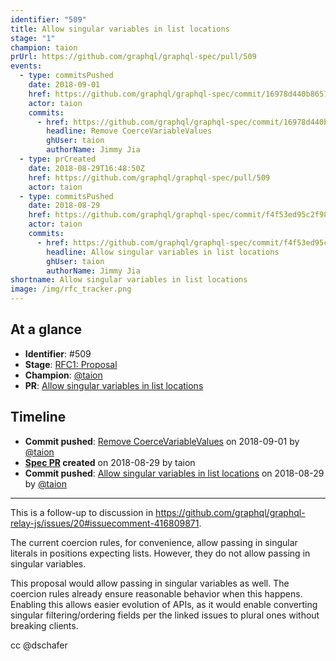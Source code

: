 ```yaml
---
identifier: "509"
title: Allow singular variables in list locations
stage: "1"
champion: taion
prUrl: https://github.com/graphql/graphql-spec/pull/509
events:
  - type: commitsPushed
    date: 2018-09-01
    href: https://github.com/graphql/graphql-spec/commit/16978d440b8657b443a6fad4983cd8caf692b6d9
    actor: taion
    commits:
      - href: https://github.com/graphql/graphql-spec/commit/16978d440b8657b443a6fad4983cd8caf692b6d9
        headline: Remove CoerceVariableValues
        ghUser: taion
        authorName: Jimmy Jia
  - type: prCreated
    date: 2018-08-29T16:48:50Z
    href: https://github.com/graphql/graphql-spec/pull/509
    actor: taion
  - type: commitsPushed
    date: 2018-08-29
    href: https://github.com/graphql/graphql-spec/commit/f4f53ed95c2f984d562a3aa1aa9f06e68ecfc23c
    actor: taion
    commits:
      - href: https://github.com/graphql/graphql-spec/commit/f4f53ed95c2f984d562a3aa1aa9f06e68ecfc23c
        headline: Allow singular variables in list locations
        ghUser: taion
        authorName: Jimmy Jia
shortname: Allow singular variables in list locations
image: /img/rfc_tracker.png
---
```


## At a glance

- **Identifier**: #509
- **Stage**: [RFC1: Proposal](https://github.com/graphql/graphql-spec/blob/main/CONTRIBUTING.md#stage-1-proposal)
- **Champion**: [@taion](https://github.com/taion)
- **PR**: [Allow singular variables in list locations](https://github.com/graphql/graphql-spec/pull/509)

<!-- BEGIN_CUSTOM_TEXT -->



<!-- END_CUSTOM_TEXT -->

## Timeline

- **Commit pushed**: [Remove CoerceVariableValues](https://github.com/graphql/graphql-spec/commit/16978d440b8657b443a6fad4983cd8caf692b6d9) on 2018-09-01 by [@taion](https://github.com/taion)
- **[Spec PR](https://github.com/graphql/graphql-spec/pull/509) created** on 2018-08-29 by taion
- **Commit pushed**: [Allow singular variables in list locations](https://github.com/graphql/graphql-spec/commit/f4f53ed95c2f984d562a3aa1aa9f06e68ecfc23c) on 2018-08-29 by [@taion](https://github.com/taion)

<!-- VERBATIM -->

---

This is a follow-up to discussion in https://github.com/graphql/graphql-relay-js/issues/20#issuecomment-416809871.

The current coercion rules, for convenience, allow passing in singular literals in positions expecting lists. However, they do not allow passing in singular variables.

This proposal would allow passing in singular variables as well. The coercion rules already ensure reasonable behavior when this happens. Enabling this allows easier evolution of APIs, as it would enable converting singular filtering/ordering fields per the linked issues to plural ones without breaking clients.

cc @dschafer
